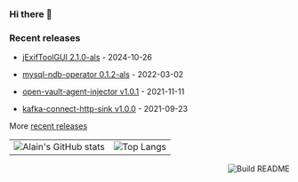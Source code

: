 ### Hi there 👋

<!--
**asaintsever/asaintsever** is a ✨ _special_ ✨ repository because its `README.md` (this file) appears on your GitHub profile.

Here are some ideas to get you started:

- 🔭 I’m currently working on ...
- 🌱 I’m currently learning ...
- 👯 I’m looking to collaborate on ...
- 🤔 I’m looking for help with ...
- 💬 Ask me about ...
- 📫 How to reach me: ...
- 😄 Pronouns: ...
- ⚡ Fun fact: ...
-->

### Recent releases
<!-- recent_releases starts -->
* [jExifToolGUI 2.1.0-als](https://github.com/asaintsever/jExifToolGUI/releases/tag/2.1.0-als) - 2024-10-26

* [mysql-ndb-operator 0.1.2-als](https://github.com/asaintsever/mysql-ndb-operator/releases/tag/release-als-0.1.2) - 2022-03-02

* [open-vault-agent-injector v1.0.1](https://github.com/asaintsever/open-vault-agent-injector/releases/tag/v1.0.1) - 2021-11-11

* [kafka-connect-http-sink v1.0.0](https://github.com/asaintsever/kafka-connect-http-sink/releases/tag/v1.0.0) - 2021-09-23
<!-- recent_releases ends -->

More [recent releases](https://github.com/asaintsever/asaintsever/blob/main/releases.md)

<table><tr><td valign="top">
<img src="https://github-readme-stats.vercel.app/api?username=asaintsever&count_private=true&show_icons=true&theme=transparent" alt="Alain's GitHub stats">
</td><td valign="top">
<img src="https://github-readme-stats.vercel.app/api/top-langs/?username=asaintsever&langs_count=10&layout=compact" alt="Top Langs">
</td></tr></table>

<a href="https://github.com/asaintsever/asaintsever/actions"><img src="https://github.com/asaintsever/asaintsever/workflows/Build%20README/badge.svg" align="right" alt="Build README"></a>